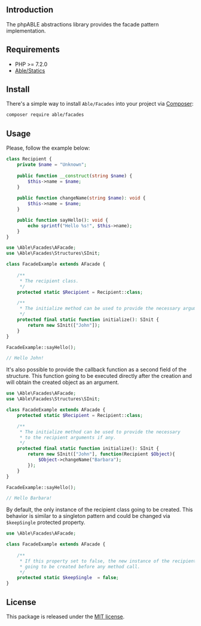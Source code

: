 ## Introduction
The phpABLE abstractions library provides the facade pattern implementation. 

## Requirements
* PHP >= 7.2.0
* [Able/Statics](https://github.com/phpable/statics)

## Install
There's a simple way to install ```Able/Facades``` into your project via [Composer](http://getcomposer.org):

```bash
composer require able/facades
```

## Usage
Please, follow the example below:    

```php
class Recipient {
    private $name = "Unknown";
    
    public function __construct(string $name) {
        $this->name = $name;
    }
    
    public function changeName(string $name): void {
        $this->name = $name;
    }

    public function sayHello(): void {
        echo sprintf("Hello %s!", $this->name);
    }
}
```

```php
use \Able\Facades\AFacade;
use \Able\Facades\Structures\SInit;

class FacadeExample extends AFacade {
    
    /**
     * The recipient class.
     */
    protected static $Recipient = Recipient::class;

    /**
     * The initialize method can be used to provide the necessary arguments if any. 
     */
    protected final static function initialize(): SInit {
        return new SInit(["John"]);
    }
}

FacadeExample::sayHello();

// Hello John!
```

It's also possible to provide the callback function as a second field of the structure. 
This function going to be executed directly after the creation 
and will obtain the created object as an argument.  

```php
use \Able\Facades\AFacade;
use \Able\Facades\Structures\SInit;

class FacadeExample extends AFacade {
    protected static $Recipient = Recipient::class;

    /**
     * The initialize method can be used to provide the necessary 
     * to the recipient arguments if any. 
     */
    protected final static function initialize(): SInit {
        return new SInit(["John"], function(Recipient $Object){
            $Object->changeName("Barbara");
        });
    }
}

FacadeExample::sayHello();

// Hello Barbara!
```

By default, the only instance of the recipient class going to be created. 
This behavior is similar to a singleton pattern and could be changed via ```$keepSingle``` protected property. 

```php
use \Able\Facades\AFacade;

class FacadeExample extends AFacade {
    
    /**
     * If this property set to false, the new instance of the recipient object 
     * going to be created before any method call.
     */
    protected static $keepSingle  = false;
}
```

## License
This package is released under the [MIT license](https://github.com/phpable/facades/blob/master/LICENSE).
